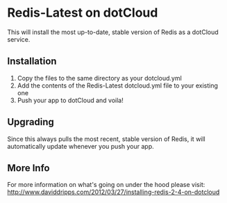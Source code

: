 # Redis-Latest on dotCloud

This will install the most up-to-date, stable version of Redis as a dotCloud service.

## Installation

1. Copy the files to the same directory as your dotcloud.yml
2. Add the contents of the Redis-Latest dotcloud.yml file to your existing one
3. Push your app to dotCloud and voila!

## Upgrading

Since this always pulls the most recent, stable version of Redis, it will automatically update whenever you push your app.

## More Info

For more information on what's going on under the hood please visit: http://www.daviddripps.com/2012/03/27/installing-redis-2-4-on-dotcloud